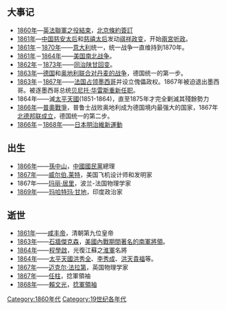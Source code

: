 ## 大事记

  - [1860年](../Page/1860年.md "wikilink")—[英法聯軍之役結束](https://zh.wikipedia.org/wiki/英法聯軍之役 "wikilink")，[北京條約簽訂](https://zh.wikipedia.org/wiki/北京條約 "wikilink")
  - [1861年](../Page/1861年.md "wikilink")—[中国](https://zh.wikipedia.org/wiki/中国 "wikilink")[慈安太后](../Page/慈安太后.md "wikilink")和[慈禧太后](../Page/慈禧太后.md "wikilink")发动[祺祥政变](../Page/辛酉政变.md "wikilink")，开始[兩宮听政](https://zh.wikipedia.org/wiki/兩宮听政 "wikilink")。
  - [1861年](../Page/1861年.md "wikilink")－[1870年](https://zh.wikipedia.org/wiki/1870年 "wikilink")——[意大利](../Page/意大利.md "wikilink")统一，统一战争一直维持到1870年。
  - [1861年](../Page/1861年.md "wikilink")－[1864年](../Page/1864年.md "wikilink")——[美国](https://zh.wikipedia.org/wiki/美國 "wikilink")[南北战争](../Page/南北战争.md "wikilink")。
  - [1862年](../Page/1862年.md "wikilink")－[1873年](../Page/1873年.md "wikilink")——[同治陕甘回变](../Page/同治陕甘回变.md "wikilink")。
  - [1863年](../Page/1863年.md "wikilink")—[德国](../Page/德国.md "wikilink")和[奥地利联合对](https://zh.wikipedia.org/wiki/奥地利 "wikilink")[丹麦的战争](https://zh.wikipedia.org/wiki/丹麦 "wikilink")，德国统一的第一步。
  - [1863年](../Page/1863年.md "wikilink")－[1867年](../Page/1867年.md "wikilink")——[法国占领](https://zh.wikipedia.org/wiki/法国 "wikilink")[墨西哥](../Page/墨西哥.md "wikilink")并设立傀儡政权。1867年被迫退出墨西哥。被逐墨西哥总统[贝尼托·华雷斯重新任职](https://zh.wikipedia.org/wiki/贝尼托·华雷斯 "wikilink")。
  - 1864年——滅[太平天國](https://zh.wikipedia.org/wiki/太平天國 "wikilink")(1851-1864)，直至1875年才完全剿滅其殘餘勢力
  - [1866年](../Page/1866年.md "wikilink")—[普奧戰爭](https://zh.wikipedia.org/wiki/普奧戰爭 "wikilink")，普鲁士战败奥地利成为德国境内最强大的国家，1867年[北德邦联成立](../Page/北德意志邦聯.md "wikilink")，德国统一的第二步。
  - [1866年](../Page/1866年.md "wikilink")－[1868年](../Page/1868年.md "wikilink")——[日本](../Page/日本.md "wikilink")[明治維新運動](https://zh.wikipedia.org/wiki/明治維新 "wikilink")

## 出生

  - [1866年](../Page/1866年.md "wikilink")——[孫中山](../Page/孫中山.md "wikilink")，[中國國民黨](../Page/中國國民黨.md "wikilink")總理
  - [1867年](../Page/1867年.md "wikilink")——[威尔伯.莱特](https://zh.wikipedia.org/wiki/萊特兄弟 "wikilink")，美国飞机设计师和发明家
  - 1867年——[玛丽·居里](https://zh.wikipedia.org/wiki/玛丽亚·居里 "wikilink")，波兰-法国物理学家
  - [1869年](https://zh.wikipedia.org/wiki/1869年 "wikilink")——[玛哈特玛·甘地](../Page/圣雄甘地.md "wikilink")，印度政治家

## 逝世

  - [1861年](../Page/1861年.md "wikilink")——[咸丰帝](../Page/咸丰帝.md "wikilink")，清朝第九位皇帝
  - [1863年](../Page/1863年.md "wikilink")——[石牆傑克森](https://zh.wikipedia.org/wiki/湯瑪士·傑克森 "wikilink")，[美國內戰期間著名的南軍將領](../Page/南北战争.md "wikilink")。
  - [1864年](../Page/1864年.md "wikilink")——[程學啟](../Page/程學啟.md "wikilink")，光復江蘇之[淮軍](../Page/淮軍.md "wikilink")名將
  - [1864年](../Page/1864年.md "wikilink")——[太平天國](https://zh.wikipedia.org/wiki/太平天國 "wikilink")[洪秀全](../Page/洪秀全.md "wikilink")、[李秀成](../Page/李秀成.md "wikilink")、[洪天貴福](../Page/洪天貴福.md "wikilink")等。
  - [1867年](../Page/1867年.md "wikilink")——[迈克尔·法拉第](https://zh.wikipedia.org/wiki/迈克尔·法拉第 "wikilink")，英国物理学家
  - [1867年](../Page/1867年.md "wikilink")——[任柱](https://zh.wikipedia.org/wiki/任柱 "wikilink")，捻軍領袖
  - [1868年](../Page/1868年.md "wikilink")——[賴文光](https://zh.wikipedia.org/wiki/賴文光 "wikilink")，[捻軍領袖](https://zh.wikipedia.org/wiki/捻軍 "wikilink")

[Category:1860年代](https://zh.wikipedia.org/wiki/Category:1860年代 "wikilink") [Category:19世纪各年代](https://zh.wikipedia.org/wiki/Category:19世纪各年代 "wikilink")